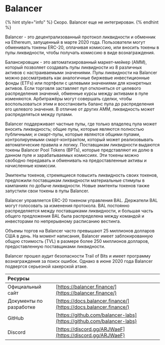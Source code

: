 # Balancer

{% hint style="info" %}
Скоро. Balancer еще не интегрирован.
{% endhint %}

Balancer - это децентрализованный протокол ликвидности и обменник на Ethereum, запущенный в марте 2020 года. Пользователи могут обменивать токены ERC-20, оплачивая комиссию, или вносить токены в пулы ликвидности, чтобы получать комиссию в виде вознаграждения.

Балансировщик - это автоматизированный маркет-мейкер \(AMM\), который позволяет создавать пулы ликвидности из 8 различных активов с настраиваемыми значениями. Пулы ликвидности на Balancer можно рассматривать как аналогичные биржевые инвестиционные фонды \(ETFs\) или портфели с целевыми значениями для конкретных активов. Если торговля заставляет пул отклоняться от целевого распределения значений, обменные курсы между активами в пуле изменяются. Арбитражёры могут совершать сделки, чтобы воспользоваться этим и восстановить баланс пула до распределения его целевого значения. В отличие от других AMM, ликвидность может распределяться между пулами.

Balancer поддерживает частные пулы, где только владелец пула может вносить ликвидность; общие пулы, которые являются полностью публичными; и смарт-пулы, которые являются общими пулами, контролируемыми смарт-контрактом, который может реализовывать автоматические правила и логику. Поставщикам ликвидности выдаются токены Balancer Pool Tokens \(BPTs\), которые представляют их долю в данном пуле и зарабатываемых комиссиях. Эти токены можно свободно передавать и обменивать на предоставленные активы и начисленные комиссии.

Эмитенты токенов, стремящиеся повысить ликвидность своих токенов, предложили поставщикам ликвидности материальные стимулы в кампаниях по добыче ликвидности. Новые эмитенты токенов также запустили свои токены в пулы Balancer.

Balancer управляется ERC-20 токеном управления BAL. Держатели BAL могут голосовать за изменения протокола. BAL постоянно распределяется между поставщиками ликвидности, и большая часть общего предложения BAL была распределена между командой и инвесторами по непрерывному расписанию вестинга.

Объемы торгов на Balancer часто превышают 25 миллионов долларов США в день. На момент написания, Balancer имеет заблокированную общую стоимость \(TVL\) в размере более 250 миллионов долларов, предоставленную поставщиками ликвидности.

Balancer прошел аудит безопасности Trail of Bits и имеет программу вознаграждения за поиск ошибок. Однако в июне 2020 года Balancer подвергся серьезной хакерской атаке.

| Ресурсы |  |
| :--- | :--- |
| Официальный сайт | [https://balancer.finance/](https://balancer.finance/) |
| Документы по разработке | [https://docs.balancer.finance/](https://docs.balancer.finance/) |
| GitHub | [https://github.com/balancer-labs](https://github.com/balancer-labs) |
| Discord | [https://discord.gg/ARJWaeF](https://discord.gg/ARJWaeF) |

